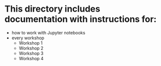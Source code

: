 # This directory includes documentation with instructions for:
* how to work with Jupyter notebooks
* every workshop 
  * Workshop 1
  * Workshop 2
  * Workshop 3
  * Workshop 4
